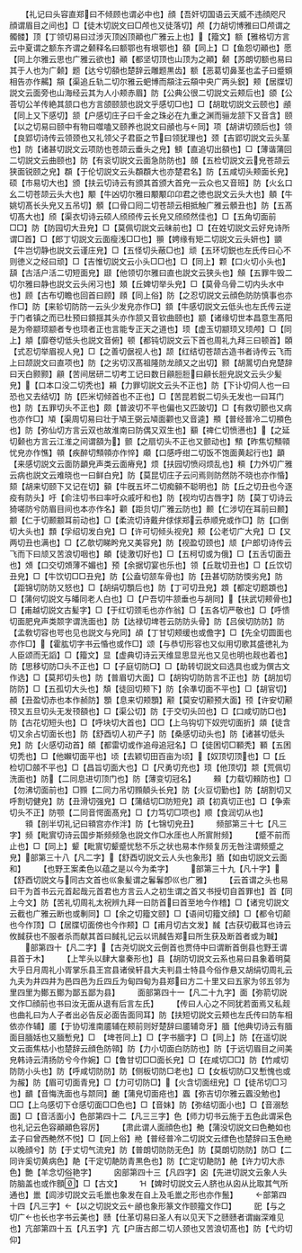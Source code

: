 <!-- { "loadSidebar": true } -->
　　【礼记曰头容直郑曰不倾顾也谓必中也】顔【吾奸切国语云天威不违顔咫尺顔谓眉目之间也】□【徒木切説文曰□颅也又徒落切】颅【力胡切博雅曰□颅谓之髑髅】顶【丁领切易曰过涉灭顶凶顶顚也广雅云上也】【籀文】额【雅格切方言云中夏谓之额东齐谓之颡释名曰额鄂也有垠鄂也】頟【同上】□【鱼怨切顚也】愿【同上尔雅云思也广雅云欲也】顚【都坚切顶也山顶为之顚】颡【苏朗切额也易曰其于人也为广颡】题【达兮切頟也楚辞云雕题黒齿】额【恶葛切鼻茎也孟子曰蹙頞相告亦作齃】頯【渠追丘轨二切尔雅云蚆博而頯注云頯中央广两头鋭】颊【居牒切説文云面旁也山海经云其为人小颊赤眉】防【公典公很二切説文云颊后也】颌【公荅切公羊传絶其颔口也方言颌颐颔也説文乎感切□也】□【胡耽切説文云颐也】顄【同上又下感切】颔【户感切庄子曰千金之珠必在九重之渊而骊龙颔下又音含】颐【以之切易曰颐中有物曰噬嗑又颐养也説文曰顄也与同】项【胡讲切颈后也】领【良郢切诗传云领颈也又礼领父子君臣之节曰领犹理也】颈【吉郢切説文云头茎也】防【诸甚切説文云项防也苍颉云垂头之皃】顀【直追切出頟也】□【薄谐蒲回二切説文云曲颐也】防【有衮切説文云面急防防也】顩【五检切説文云皃苍颉云狭面锐颐之皃】頵【于伦切説文云头頵頵大也亦楚君名】防【五咸切头颊面长皃】硕【市易切大也】颁【扶云切诗云有颁其首颁大首皃一云众也又音班】防【火幺口幺二切苍颉云头大也】颙【牛凶切尔雅曰颙颙卬卬君之徳也説文云头大也】顤【牛姚切髙长头皃又五吊切】顝【口骨口囘二切苍颉云相抵触广雅云顝丑也】防【五髙切髙大也】颀【渠衣切诗云硕人颀颀传云长皃又颀颀然佳也】□【五角切面前□□】防【防园切大丑皃】□【莫佩切説文云昧前也】□【在姓切説文云好皃诗所谓□首】□【郎丁切説文云面瘦浅□□也】頨【娉缘有矩二切説文云头妍也】顗【牛岂切静也説文云谨庄皃】□【五怪切头蔽□也】顽【五环切鋭也左氏传曰心不则徳义之经曰顽】□【吉惟切説文云小头□□也】□【同上】颗【口火切小头也】頢【古活户活二切短面皃】颋【他领切尔雅曰直也説文云狭头也】頠【五罪牛毁二切尔雅曰静也説文云头闲习也】頍【丘婢切举头皃】□【莫骨乌骨二切内头水中也】顾【古布切瞻也回首曰顾】頋【同上俗】防【之忍切説文云顔色防防慎事也亦作□】防【来轸切防防一云头少发皃亦作□】顉【牛感切説文云低头也左氏传云逆于门者镇之而已杜预曰顉揺其头亦作颔又音钦曲颐也】颛【诸缘切世本昌意生髙阳是为帝颛顼颛者专也顼者正也言能专正天之道也】顼【虚玉切颛顼又顼颅】□【同上】頫【靡卷切低头也説文音俯】顿【都钝切説文云下首也周礼九拜三曰顿首】頣【式忍切举眉视人皃】□【之善切倨视人也】颉【红结切苍颉古造书者诗传云飞而上曰颉説文曰直项也】防【之劣切汉髙祖隆防龙顔又之出切】颢【胡暠切白皃楚辞曰天白颢颢】顅【苦间居研二切考工记曰数日顅脰脰曰顅长脰皃説文云头少髪皃】【口本口没二切秃也】頛【力罪切説文云头不正也】防【下讣切伺人也一曰恐也又去结切】防【匹米切倾首也不正也】□【苦昆若鋭二切头无发也一曰耳门也】防【五罪切头不正也】颇【普波切不平也偏也又匹跛切】□【有救切颤也又病也亦作□】頄【渠周切易曰壮于頄王弼云頄面颧也又音逵】頩【普经普冷二切頩色也】防【弥仙切方言云双也故淮南曰防偶又双生也】顮【禆仁切愤懑也】【之延切颡也方言云江淮之间谓頟为】颤【之扇切头不正也又颤动也】顦【昨焦切顦顇忧皃亦作憔】顇【疾醉切顦顇亦作悴】顑【口感呼绀二切饭不饱面黄起行也】顲【来感切説文云面防顲皃声类云面瘠皃】烦【扶园切愤闷烦乱也】頪【力外切广雅云病也説文云难晓也一曰鲜白皃】防【莫昆切庄子云问焉则防然防不晓也亦作惛】颏【胡来切颐下又记在切】顡【牛旣五坏二切痴顡不聪明也】防【丘之切丑也今逐疫有防头】吁【俞注切书曰率吁众戚吁和也】防【视均切古唇字】防【莫丁切诗云猗嗟防兮防眉目间也本亦作名】颧【距贠切广雅云防也】颞【仁涉切在耳前曰颞】颥【仁于切颞颥耳前动也】□【柔流切诗戴弁俅俅郑云恭顺皃或作□】防【口倒切大头也】顠【孚绍切发白皃】□【许可切倾头视皃】颊【公老切广大皃】□【又两切丑也满也】□【乙欹切睇盻皃又美容皃】防【视盈切颈也】颃【户郎切诗传云飞而下曰颃又苦浪切咽也】頔【徒激切好也】□【五柯切或为俄】□【五舌切面丑也】頝【口交切頝薄不媚也】预【余据切宴也乐也】领【丘耽切丑也】□【丘饮切丑皃】□【牛饮切□□丑皃】防【公盍切颔车骨也】防【丑甚切防防愞劣皃】防【距锦切防防又怒也】□【胡绢切顋后也】防【丁可切丑皃】顁【都定切题顁也】□【蒲何切説文与皤同老人白也】□【户吾切牛颔垂也与胡同】【扶武切颊骨也】□【甫越切説文古髪字】□【于红切颈毛也亦作翁】□【五各切严敬也】□【呼愦切面肥皃声类颒字谓洗面也】防【达禄切埤苍云防防头骨】防【吕侯切防防】防【孟敎切容也咢也见也説文与皃同】頕【丁甘切颊缓也或儋字】□【先全切圆面也亦作□】【霍肱切字书云惛也或作□】颂【与恭切形容也又似用切歌其盛徳礼为人臣颂而无謟】□【籀文】显【虚典切诗云天维显思显光也又见也明也觌也着也】防【思移切防□头不正也】□【子庭切防□】□【助转切説文曰选具也或为僎古文作选】□【莫邦切头也】防【普眉切大面】□【胡钩切防防言不正也】防【胡加切防防】□【五孤切大头也】頽【徒回切颊下】防【余凖切面不平也】□【胡官切】頳【丑盈切赤也本作赪防】顋【息来切颊顋】颟【莫安切颟预大面】顸【许安切颟顸又五旦切头无发顸頟也】□【渠公切】防【于交切头凹也】□【口咸切防□也】防【古花切短头也】□【呼块切大首也】□□【上乌钩切下奴兜切面折】顃【徒含切又余占切面长也】防【舒酉切人初产子】防【桑感切动头也】防【诸甚切低头皃】防【火感切动首】頧【都雷切或作追母追冠名】□【徒困切□顐秃】顐【五困切秃也】□【他嬾切面平也】顷【去颖切田百亩为顷】【奴顶切顶也】□【丘检切□顩不平也】□【昌旨切面大也】□【尺勇切充也】顼【他顶切】颒【荒佩切洗面也】防【二同息进切顶门也】防【薄变切冠名】
　　顂【力载切顂防也】□【勿沸切面前也】□顟【二同力吊切顟顤头长皃】防【火豆切勤也】防【胡割切又呼割切健皃】防【丑滑切强皃】□【蒲结切□防短皃】頙【初真切正也】□【争索切头不正】防颚【二同音愕面髙皃】□【力笃切□项也】顺【食润切从也】
　　頖【剖半切礼记曰頖宫亦作泮】防【七锦切皃丑】
　　频部第三十七【凡三字】频【毗賔切诗云国步斯频频急也説文作□水厓也人所賔附频】
　　【蹙不前而止也】□【同上】颦【毗賔切颦蹙忧愁不乐之状也易本作频复厉无咎注谓频蹙之皃】部第三十八【凡二字】【舒酉切説文云人头也象形】脜【如由切説文云面和】
　　【也野王案柔色以蕴之是以今为柔字】
　　部第三十九【凡十字】【舒酉切説文与同古文首也巛象髪谓之鬊鬊卽巛也广雅】
　　【云首谓之头也易曰干为首书云元首起哉元首君也方言云人之初生谓之首又书授切自首罪也】首【同上今文】防【苦礼切周礼太祝辨九拜一曰防首曰首至地今作稽】□【诸兖切説文云截也广雅云断也或剸同】□【余之切籀文颐】□【语间切籀文顔】□【都令切颠也今作顶】□【居牒切面傍也今作颊】□【甫月切古文发】馘【古获切截耳也诗云攸馘获也不服者杀而献其首曰馘礼记云以讯馘告郑曰所生获及断首者或为聝】
　　部第四十【凡二字】【古尧切説文云倒首也贾侍中曰谓断首倒县也野王谓县首于木】
　　【上竿头以肆大辠秦形也】县【胡防切説文云系也易曰县象着明莫大乎日月周礼小胥掌乐县王宫县诸侯轩县大夫判县士特县今俗作悬又胡绢切周礼云九夫为井四井为邑四邑为丘四丘为甸四甸为县郑曰方二十里又曰五家为邻五邻为里四里为鄼五鄼为鄙五鄙为县】
　　面部第四十一【凡二十九字】面【弥箭切説文作□顔前也书曰汝无面从退有后言左氏】
　　【传曰人心之不同犹若面焉又私觌也曲礼曰为人子者出必告反必面告面同耳】防【扶短切説文云颊也左氏传曰防车相依亦作辅】靥【于协切淮南靥辅在颊前则好楚辞曰靥辅竒牙】腼【他典切诗云有腼面目腼姡也又腼慙皃】□　【埤苍同上】□【字书腼字】□【同上】防【在遥切説文云面焦枯小也楚辞云顔色防顇】防【力小切面白防防也】防【于远切眉目之间美皃韩诗云清扬防兮今作婉】□【鲁甘切□□面长皃】□【在咸切□□】防【竹咸切防防小头也】防【呼咸切防防】防【侧板切防□老也】□【女板切防□又慙愧也或为赧】防【眉可切面青皃】□【力可切防□】【火含切面纽皃】□【徒吊切□习也】靧【音悔洗面也与颒同】靤【蒲皃切面疮也】蠠【弥吉切尔雅云蠠没勉也】□□【上乌感切下仓感切面□□色也】□【音妹】防【弥结切面小也】□【音溺愁面】□【音活面小】色部第四十二【凡三三字】色【师力切书云施于五色此谓采色也礼记云色容顚顚色容厉】
　　【肃此谓人面顔色也】艴【蒲没切説文曰色艴如也孟子曰曾西艴然不悦】□【同上俗】艵【普经普冷二切説文云缥色也楚辞曰玉色艵以晚顔兮】防【于丈切气流皃】防【普朗切防防无色】防【莫朗切防防】防□【二同许奚切黄病色】靘【干定切靘防青黒色也】防【亡定切靘防】赩【许力切大赤色】艶【羊念切俗艳字】
　　囟部第四十三【凡四字】囟【先进切説文云象人头防脑盖也或作顖】□【古文】
　　Ɦ【婢时切説文云人脐也从囟从比取其气所通也】巤【闾涉切説文云毛巤也象发在自上及毛巤之形也亦作鬛】
　　部第四十四【凡三字】【以之切説文云顄也象形篆文作颐籀文作□】
　　巸【与之切广也长也字书云美也】赜【仕革切易曰圣人有以见天下之赜赜者谓幽深难见也】亢部第四十五【凡五字】亢【户唐古郎二切人颈也又苦浪切髙也】防【弋灼切仰】
